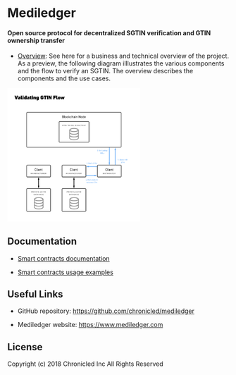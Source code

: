 # Mediledger
#### Open source protocol for decentralized SGTIN verification and GTIN ownership transfer

* [Overview](https://github.com/chronicled/mediledger/blob/master/overview/README.md): See here for a business and technical overview of the project. As a preview, the following diagram illlustrates the various components and the flow to verify an SGTIN. The overview describes the components and the use cases.
<img src="overview/validate-gtin.png" width="60%">

## Documentation

* [Smart contracts documentation](https://chronicled.github.io/mediledger/docs/CompanyDirectoryInterface/)

* [Smart contracts usage examples](https://github.com/chronicled/mediledger/blob/master/examples/README.md)

## Useful Links

* GitHub repository: https://github.com/chronicled/mediledger

* Mediledger website: https://www.mediledger.com

## License
Copyright (c) 2018 Chronicled Inc All Rights Reserved
